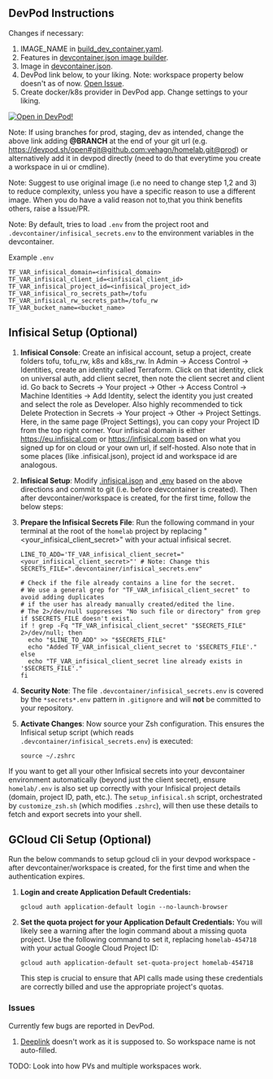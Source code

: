 ## DevPod Instructions

Changes if necessary:
1. IMAGE_NAME in [build_dev_container.yaml](/.github/workflows/build_dev_container.yaml).
2. Features in [devcontainer.json image builder](/.github/.devcontainer/devcontainer.json).
3. Image in [devcontainer.json](/.devcontainer/devcontainer.json).
4. DevPod link below, to your liking. Note: workspace property below doesn't as of now. [Open Issue](https://github.com/loft-sh/devpod/issues/1843).
5. Create docker/k8s provider in DevPod app. Change settings to your liking.

[![Open in DevPod!](https://devpod.sh/assets/open-in-devpod.svg)](https://devpod.sh/open#git@github.com:vehagn/homelab.git&workspace=my-k8s-workspace&provider=docker&ide=zed)

Note: If using branches for prod, staging, dev as intended, change the above link adding **@BRANCH** at the end of your git url (e.g. https://devpod.sh/open#git@github.com:vehagn/homelab.git@prod) or alternatively add it in devpod directly (need to do that everytime you create a workspace in ui or cmdline).

Note: Suggest to use original image (i.e no need to change step 1,2 and 3) to reduce complexity, unless you have a specific reason to use a different image. When you do have a valid reason not to,that you think benefits others, raise a Issue/PR.

Note: By default, tries to load `.env` from the project root and `.devcontainer/infisical_secrets.env` to the environment variables in the devcontainer.

Example `.env`

```shell
TF_VAR_infisical_domain=<infisical_domain>
TF_VAR_infisical_client_id=<infisical_client_id>
TF_VAR_infisical_project_id=<infisical_project_id>
TF_VAR_infisical_ro_secrets_path=/tofu
TF_VAR_infisical_rw_secrets_path=/tofu_rw
TF_VAR_bucket_name=<bucket_name>
```

## Infisical Setup (Optional)

1.  **Infisical Console**:
    Create an infisical account, setup a project, create folders tofu, tofu_rw, k8s and k8s_rw. In Admin -> Access Control -> Identities, create an identity called Terraform. Click on that identity, click on universal auth, add client secret, then note the client secret and client id. Go back to Secrets -> Your project -> Other -> Access Control -> Machine Identities -> Add Identity, select the identity you just created and select the role as Developer. Also highly recommended to tick Delete Protection in Secrets -> Your project -> Other -> Project Settings. Here, in the same page (Project Settings), you can copy your Project ID from the top right corner. Your infisical domain is either https://eu.infisical.com or https://infisical.com based on what you signed up for on cloud or your own url, if self-hosted. Also note that in some places (like .infisical.json), project id and workspace id are analogous.

2.  **Infisical Setup**:
    Modify [.infisical.json](/.infisical.json) and [.env](/.env) based on the above directions and commit to git (i.e. before devcontainer is created). Then after devcontainer/workspace is created, for the first time, follow the below steps:

3.  **Prepare the Infisical Secrets File**:
    Run the following command in your terminal at the root of the `homelab` project by replacing "<your_infisical_client_secret>" with your actual infisical secret.
    ```shell
    LINE_TO_ADD='TF_VAR_infisical_client_secret="<your_infisical_client_secret>"' # Note: Change this
    SECRETS_FILE=".devcontainer/infisical_secrets.env"

    # Check if the file already contains a line for the secret.
    # We use a general grep for "TF_VAR_infisical_client_secret" to avoid adding duplicates
    # if the user has already manually created/edited the line.
    # The 2>/dev/null suppresses "No such file or directory" from grep if $SECRETS_FILE doesn't exist.
    if ! grep -Fq "TF_VAR_infisical_client_secret" "$SECRETS_FILE" 2>/dev/null; then
      echo "$LINE_TO_ADD" >> "$SECRETS_FILE"
      echo "Added TF_VAR_infisical_client_secret to '$SECRETS_FILE'."
    else
      echo "TF_VAR_infisical_client_secret line already exists in '$SECRETS_FILE'."
    fi
    ```

4.  **Security Note**:
    The file `.devcontainer/infisical_secrets.env` is covered by the `*secrets*.env` pattern in `.gitignore` and will **not** be committed to your repository.

5.  **Activate Changes**:
    Now source your Zsh configuration. This ensures the Infisical setup script (which reads `.devcontainer/infisical_secrets.env`) is executed:
    ```shell
    source ~/.zshrc
    ```

If you want to get all your other Infisical secrets into your devcontainer environment automatically (beyond just the client secret), ensure `homelab/.env` is also set up correctly with your Infisical project details (domain, project ID, path, etc.). The `setup_infisical.sh` script, orchestrated by `customize_zsh.sh` (which modifies `.zshrc`), will then use these details to fetch and export secrets into your shell.

## GCloud Cli Setup (Optional)
Run the below commands to setup gcloud cli in your devpod workspace - after devcontainer/workspace is created, for the first time and when the authentication expires.

1.  **Login and create Application Default Credentials:**
    ```shell
    gcloud auth application-default login --no-launch-browser
    ```
2.  **Set the quota project for your Application Default Credentials:**
    You will likely see a warning after the login command about a missing quota project. Use the following command to set it, replacing `homelab-454718` with your actual Google Cloud Project ID:
    ```shell
    gcloud auth application-default set-quota-project homelab-454718
    ```
    This step is crucial to ensure that API calls made using these credentials are correctly billed and use the appropriate project's quotas.

### Issues
Currently few bugs are reported in DevPod.
1. [Deeplink](https://github.com/loft-sh/devpod/issues/1843) doesn't work as it is supposed to. So workspace name is not auto-filled.

TODO: Look into how PVs and multiple workspaces work.

